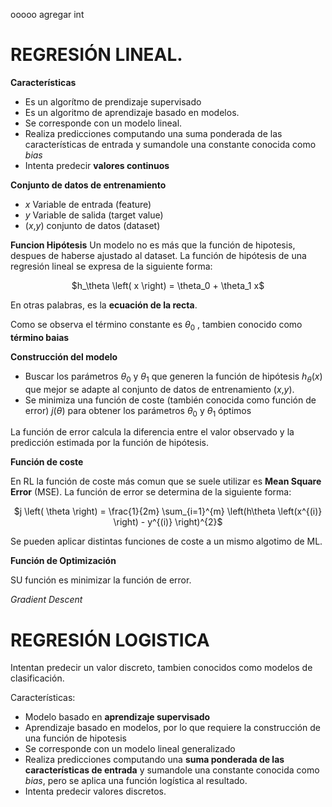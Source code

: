 ooooo agregar int 

# REGRESIÓN LINEAL.

**Características**

* Es un algorítmo de prendizaje supervisado
* Es un algoritmo de aprendizaje basado en modelos.
* Se corresponde con un modelo lineal.
* Realiza predicciones computando una suma ponderada de las características de entrada y sumandole una constante conocida como *bias*
* Intenta predecir **valores continuos**

**Conjunto de datos de entrenamiento**

- *x* Variable de entrada (feature)
- *y* Variable de salida (target value)
- (*x*,*y*) conjunto de datos (dataset)

**Funcion Hipótesis**
Un modelo no es más que la función de hipotesis, despues de haberse ajustado al dataset.
La función de hipótesis de una regresión lineal se expresa de la siguiente forma:

<p align="center"> $h_\theta \left( x \right) = \theta_0 + \theta_1 x$ </p>

En otras palabras, es la **ecuación de la recta**.

Como se observa el término constante es $\theta_0$ , tambien conocido como **término baias**

**Construcción del modelo**

* Buscar los parámetros $\theta_0$ y $\theta_1$ que generen la función de hipótesis $h_\theta \left( x \right)$ que mejor se adapte al conjunto de datos de entrenamiento (*x*,*y*).
* Se minimiza una función de coste (también conocida como función de error) $j \left( \theta \right)$ para obtener los parámetros $\theta_0$ y $\theta_1$ óptimos


La función de error calcula la diferencia entre el valor observado y la predicción estimada por la función de hipótesis.

**Función de coste**

En RL la función de coste más comun que se suele utilizar es **Mean Square Error** (MSE).
La función de error se determina de la siguiente forma:

<p align="center"> $j \left( \theta \right) = \frac{1}{2m} \sum_{i=1}^{m} \left(h\theta \left(x^{(i)} \right) - y^{(i)} \right)^{2}$</p>

Se pueden aplicar distintas funciones de coste a un mismo algotimo de ML.

**Función de Optimización**

SU función es minimizar la función de error.

*Gradient Descent*


# REGRESIÓN LOGISTICA

Intentan predecir un valor discreto, tambien conocidos como modelos de clasificación.

Características:
* Modelo basado en **aprendizaje supervisado**
* Aprendizaje basado en modelos, por lo que requiere la construcción de una función de hipotesis
* Se corresponde con un modelo lineal generalizado
* Realiza predicciones computando una **suma ponderada de las características de entrada** y sumandole una constante conocida como *bias*, pero se aplica una función logística al resultado.
* Intenta predecir valores discretos.

